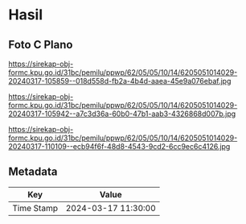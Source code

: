 # Hasil

## Foto C Plano

https://sirekap-obj-formc.kpu.go.id/31bc/pemilu/ppwp/62/05/05/10/14/6205051014029-20240317-105859--018d558d-fb2a-4b4d-aaea-45e9a076ebaf.jpg

https://sirekap-obj-formc.kpu.go.id/31bc/pemilu/ppwp/62/05/05/10/14/6205051014029-20240317-105942--a7c3d36a-60b0-47b1-aab3-4326868d007b.jpg

https://sirekap-obj-formc.kpu.go.id/31bc/pemilu/ppwp/62/05/05/10/14/6205051014029-20240317-110109--ecb94f6f-48d8-4543-9cd2-6cc9ec6c4126.jpg


## Metadata

| Key        | Value               |
| ---------- | ------------------- |
| Time Stamp | 2024-03-17 11:30:00 |



